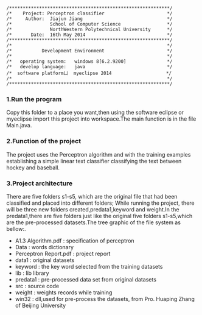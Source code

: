 ```
/***********************************************************/
/*    Project: Perceptron classifier                       */
/*     Author:  Jiajun Jiang                               */
/*              School of Computer Science                 */
/*              NorthWestern Polytechnical University      */
/*       Date:  16th May 2014                              */              
/***********************************************************/
/*                                                         */
/*           Development Environment                       */
/*                                                         */
/*   operating system:   windows 8[6.2.9200]               */
/*   develop language:   java                              */
/*  software platformㄩ  myeclipse 2014                    */
/*                                                         */
/***********************************************************/
```

### 1.Run the program

  Copy this folder to a place you want,then using the software eclipse or myeclipse import this project into workspace.The main function is in the file Main.java.

### 2.Function of the project

  The project uses the Perceptron algorithm and with the training examples establishing a simple linear text classifier classifying the text between hockey and baseball.

### 3.Project architecture

  There are five folders s1-s5, which are the original file that had been classified and placed into different folders; While running the project, there will be three new folders created,predata1,keyword and weight.In the predata1,there are five folders just like the original five folders s1-s5,which are the pre-processed datasets.The tree graphic of the file system as bellow:.

* A1.3 Algorithm.pdf : specification of perceptron
* Data : words dictionary
* Perceptron Report.pdf : project report
* data1 : original datasets
* keyword : the key word selected from the training datasets
* lib : lib library
* predata1 : pre-processed data set from original datasets
* src : source code
* weight : weights records while training
* win32 : dll,used for pre-process the datasets, from Pro. Huaping Zhang of Beijing University